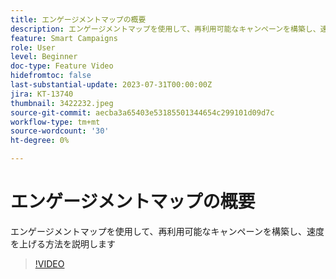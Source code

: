 ```yaml
---
title: エンゲージメントマップの概要
description: エンゲージメントマップを使用して、再利用可能なキャンペーンを構築し、速度を上げる方法を説明します
feature: Smart Campaigns
role: User
level: Beginner
doc-type: Feature Video
hidefromtoc: false
last-substantial-update: 2023-07-31T00:00:00Z
jira: KT-13740
thumbnail: 3422232.jpeg
source-git-commit: aecba3a65403e53185501344654c299101d09d7c
workflow-type: tm+mt
source-wordcount: '30'
ht-degree: 0%

---
```



# エンゲージメントマップの概要

エンゲージメントマップを使用して、再利用可能なキャンペーンを構築し、速度を上げる方法を説明します

>[!VIDEO](https://video.tv.adobe.com/v/3422232/?learn=on)
